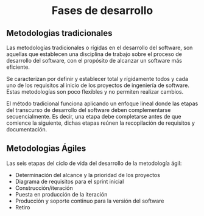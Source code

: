 <h1 align="center">Fases de desarrollo</h1>

## Metodologias tradicionales

Las metodologías tradicionales o rígidas en el desarrollo del software, son aquellas que establecen una disciplina de trabajo sobre el proceso de desarrollo del software, con el propósito de alcanzar un software más eficiente.

Se caracterizan por definir y establecer total y rígidamente todos y cada uno de los requisitos al inicio de los proyectos de ingeniería de software. Estas metodologías son poco flexibles y no permiten realizar cambios.

El método tradicional funciona aplicando un enfoque lineal donde las etapas del transcurso de desarrollo del software deben complementarse secuencialmente. Es decir, una etapa debe completarse antes de que comience la siguiente, dichas etapas reúnen la recopilación de requisitos y documentación.

## Metodologias Ágiles

Las seis etapas del ciclo de vida del desarrollo de la metodología ágil:
- Determinación del alcance y la prioridad de los proyectos
- Diagrama de requisitos para el sprint inicial
- Construcción/iteración
- Puesta en producción de la iteración
- Producción y soporte continuo para la versión del software
- Retiro